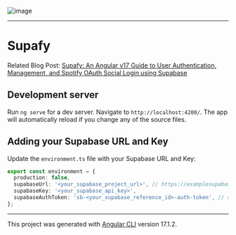 ![image](https://github.com/user-attachments/assets/68ada367-0f32-46d4-8a05-6956c9d7b4fa)

----

# Supafy

Related Blog Post: [Supafy: An Angular v17 Guide to User Authentication, Management, and Spotify OAuth Social Login using Supabase](https://www.kaliahayes.com/blog/supabase-angular-spotify-auth)

## Development server

Run `ng serve` for a dev server. Navigate to `http://localhost:4200/`. The app will automatically reload if you change any of the source files.

## Adding your Supabase URL and Key

Update the `environment.ts` file with your Supabase URL and Key:

```typescript
export const environment = {
  production: false,
  supabaseUrl: '<your_supabase_project_url>', // https://examplesupabaseurl.supabase.co
  supabaseKey: '<your_supabase_api_key>',
  supabaseAuthToken: 'sb-<your_supabase_reference_id>-auth-token', // sb-examplesupabaseurl-auth-token
};
```

----

This project was generated with [Angular CLI](https://github.com/angular/angular-cli) version 17.1.2.
